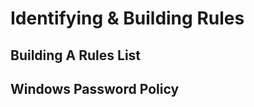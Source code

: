 # Identifying & Building Rules





## Building A Rules List













## Windows Password Policy
